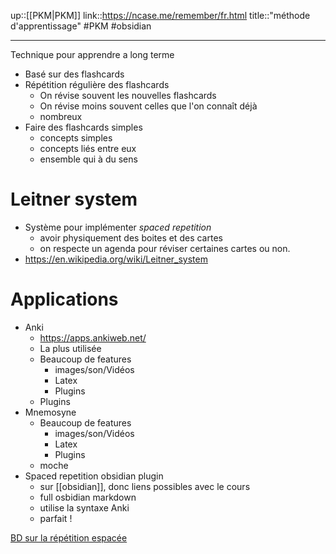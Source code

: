 up::[[PKM|PKM]]
link::https://ncase.me/remember/fr.html
title::"méthode d'apprentissage"
#PKM #obsidian

----

Technique pour apprendre a long terme
 - Basé sur des flashcards
 - Répétition régulière des flashcards
     - On révise souvent les nouvelles flashcards
     - On révise moins souvent celles que l'on connaît déjà
     - nombreux
 - Faire des flashcards simples
     - concepts simples
     - concepts liés entre eux
     - ensemble qui à du sens 

# Leitner system
 - Système pour implémenter _spaced repetition_
     - avoir physiquement des boites et des cartes
     - on respecte un agenda pour réviser certaines cartes ou non.
 - https://en.wikipedia.org/wiki/Leitner_system

# Applications
 - Anki 
     - https://apps.ankiweb.net/
     - La plus utilisée
     - Beaucoup de features
         - images/son/Vidéos
         - Latex
         - Plugins
     - Plugins
 - Mnemosyne
     - Beaucoup de features
         - images/son/Vidéos
         - Latex
         - Plugins
     - moche
 - Spaced repetition obsidian plugin
     - sur [[obsidian]], donc liens possibles avec le cours
     - full osbidian markdown
     - utilise la syntaxe Anki
     - parfait !


[BD sur la répétition espacée](https://ncase.me/remember/fr.html)


